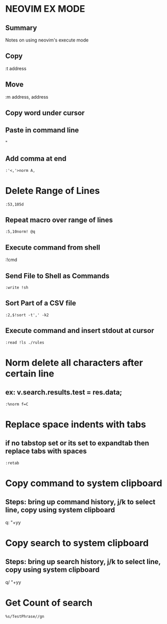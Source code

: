 # NEOVIM EX MODE

## Summary

Notes on using neovim's execute mode

## Copy

:t address

## Move

:m address, address

## Copy word under cursor

<C-R><C-W>

## Paste in command line

<C-R>"

## Add comma at end

`:'<,'>norm A,`

# Delete Range of Lines

`:53,105d`

## Repeat macro over range of lines

`:5,10norm! @q`

## Execute command from shell

:!cmd

## Send File to Shell as Commands

`:write !sh`

## Sort Part of a CSV file

`:2,$!sort -t',' -k2`

## Execute command and insert stdout at cursor

`:read !ls ./rules`

# Norm delete all characters after certain line

## ex: v.search.results.test = res.data;

`:%norm f=C`

# Replace space indents with tabs

## if no tabstop set or its set to expandtab then replace tabs with spaces

`:retab`

# Copy command to system clipboard

## Steps: bring up command history, j/k to select line, copy using system clipboard

q:
"+yy

# Copy search to system clipboard

## Steps: bring up search history, j/k to select line, copy using system clipboard

q/
"+yy

# Get Count of search

`%s/TestPhrase//gn`
